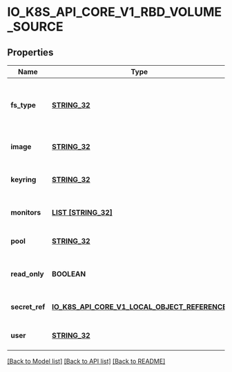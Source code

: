 # IO_K8S_API_CORE_V1_RBD_VOLUME_SOURCE

## Properties
Name | Type | Description | Notes
------------ | ------------- | ------------- | -------------
**fs_type** | [**STRING_32**](STRING_32.md) | Filesystem type of the volume that you want to mount. Tip: Ensure that the filesystem type is supported by the host operating system. Examples: \&quot;ext4\&quot;, \&quot;xfs\&quot;, \&quot;ntfs\&quot;. Implicitly inferred to be \&quot;ext4\&quot; if unspecified. More info: https://kubernetes.io/docs/concepts/storage/volumes#rbd | [optional] [default to null]
**image** | [**STRING_32**](STRING_32.md) | The rados image name. More info: https://examples.k8s.io/volumes/rbd/README.md#how-to-use-it | [default to null]
**keyring** | [**STRING_32**](STRING_32.md) | Keyring is the path to key ring for RBDUser. Default is /etc/ceph/keyring. More info: https://examples.k8s.io/volumes/rbd/README.md#how-to-use-it | [optional] [default to null]
**monitors** | [**LIST [STRING_32]**](STRING_32.md) | A collection of Ceph monitors. More info: https://examples.k8s.io/volumes/rbd/README.md#how-to-use-it | [default to null]
**pool** | [**STRING_32**](STRING_32.md) | The rados pool name. Default is rbd. More info: https://examples.k8s.io/volumes/rbd/README.md#how-to-use-it | [optional] [default to null]
**read_only** | **BOOLEAN** | ReadOnly here will force the ReadOnly setting in VolumeMounts. Defaults to false. More info: https://examples.k8s.io/volumes/rbd/README.md#how-to-use-it | [optional] [default to null]
**secret_ref** | [**IO_K8S_API_CORE_V1_LOCAL_OBJECT_REFERENCE**](io.k8s.api.core.v1.LocalObjectReference.md) |  | [optional] [default to null]
**user** | [**STRING_32**](STRING_32.md) | The rados user name. Default is admin. More info: https://examples.k8s.io/volumes/rbd/README.md#how-to-use-it | [optional] [default to null]

[[Back to Model list]](../README.md#documentation-for-models) [[Back to API list]](../README.md#documentation-for-api-endpoints) [[Back to README]](../README.md)


